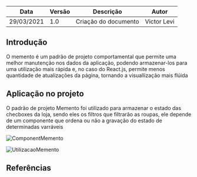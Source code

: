 | Data | Versão | Descrição | Autor |
|------|--------|-----------|-------|
| 29/03/2021 | 1.0 | Criação do documento | Victor Levi |

## Introdução
O memento é um padrão de projeto comportamental que permite uma melhor manutenção nos dados da aplicação, podendo armazenar-los para uma utilização mais rápida e, no caso do React.js, permite menos quantidade de atualizações da página, tornando a visuallização mais flúida

## Aplicação no projeto
O padrão de projeto Memento foi utilizado para armazenar o estado das checboxes da loja, sendo eles os filtros que filtrarão as roupas, ele depende de um componente que ordena ou não a gravação do estado de determinadas varráveis

![ComponentMemento]('./images/classe_memento.png')

![UtilizacaoMemento]('./images/utilizacao_memento.png')

## Referências

